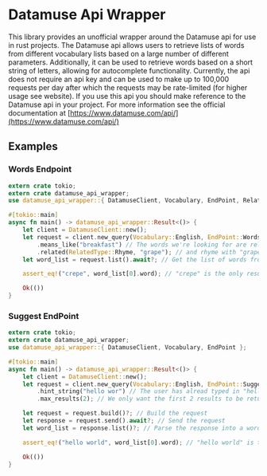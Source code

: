 # Datamuse Api Wrapper
This library provides an unofficial wrapper around the Datamuse api for use in rust projects.
The Datamuse api allows users to retrieve lists of words from different vocabulary lists
based on a large number of different parameters. Additionally, it can be used to retrieve
words based on a short string of letters, allowing for autocomplete functionality.
Currently, the api does not require an api key and can be used to make up to 100,000
requests per day after which the requests may be rate-limited (for higher usage see website).
If you use this api you should make reference to the Datamuse api in your project.
For more information see the official documentation at [https://www.datamuse.com/api/](https://www.datamuse.com/api/)

## Examples
### Words Endpoint
```rust
extern crate tokio;
extern crate datamuse_api_wrapper;
use datamuse_api_wrapper::{ DatamuseClient, Vocabulary, EndPoint, RelatedType };

#[tokio::main]
async fn main() -> datamuse_api_wrapper::Result<()> {
    let client = DatamuseClient::new();
    let request = client.new_query(Vocabulary::English, EndPoint::Words)
        .means_like("breakfast") // The words we're looking for are related to "breakfast"
        .related(RelatedType::Rhyme, "grape"); // and rhyme with "grape"
    let word_list = request.list().await?; // Get the list of words from the api

    assert_eq!("crepe", word_list[0].word); // "crepe" is the only result as of writing this

    Ok(())
}
```

### Suggest EndPoint
```rust
extern crate tokio;
extern crate datamuse_api_wrapper;
use datamuse_api_wrapper::{ DatamuseClient, Vocabulary, EndPoint };

#[tokio::main]
async fn main() -> datamuse_api_wrapper::Result<()> {
    let client = DatamuseClient::new();
    let request = client.new_query(Vocabulary::English, EndPoint::Suggest)
        .hint_string("hello wor") // The user has alread typed in "hello wor"
        .max_results(2); // We only want the first 2 results to be returned

    let request = request.build()?; // Build the request
    let response = request.send().await?; // Send the request
    let word_list = response.list()?; // Parse the response into a word_list

    assert_eq!("hello world", word_list[0].word); // "hello world" is the first result as of writing this

    Ok(())
}
```